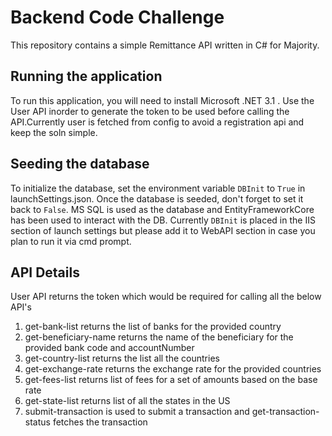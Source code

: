 # Backend Code Challenge

This repository contains a simple Remittance API written in C# for Majority.

## Running the application

To run this application, you will need to install Microsoft .NET 3.1 .
Use the User API inorder to generate the token to be used before calling the API.Currently user is fetched from config to avoid a registration api and keep the soln simple.

## Seeding the database

To initialize the database, set the environment variable `DBInit` to `True` in launchSettings.json. Once the database is seeded, don't forget to set it back to `False`.
MS SQL is used as the database and EntityFrameworkCore has been used to interact with the DB. Currently `DBInit` is placed in the IIS section of launch settings but please add it to WebAPI section in case you plan to run it via cmd prompt.

## API Details 
User API returns the token which would be required for calling all the below API's
1) get-bank-list returns the list of banks for the provided country
2) get-beneficiary-name returns the name of the beneficiary for the provided bank code and accountNumber 
3) get-country-list returns the list all the countries
4) get-exchange-rate returns the exchange rate for the provided countries
5) get-fees-list returns list of fees for a set of amounts based on the base rate
6) get-state-list returns list of all the states in the US
7) submit-transaction is used to submit a transaction and get-transaction-status fetches the transaction
